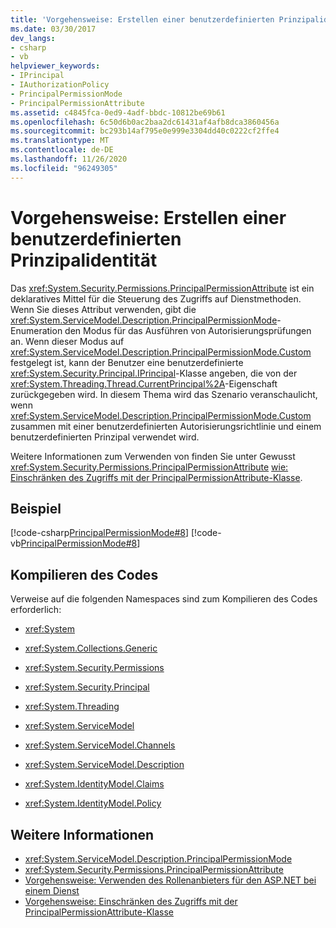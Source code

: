 ```yaml
---
title: 'Vorgehensweise: Erstellen einer benutzerdefinierten Prinzipalidentität'
ms.date: 03/30/2017
dev_langs:
- csharp
- vb
helpviewer_keywords:
- IPrincipal
- IAuthorizationPolicy
- PrincipalPermissionMode
- PrincipalPermissionAttribute
ms.assetid: c4845fca-0ed9-4adf-bbdc-10812be69b61
ms.openlocfilehash: 6c50d6b0ac2baa2dc61431af4afb8dca3860456a
ms.sourcegitcommit: bc293b14af795e0e999e3304dd40c0222cf2ffe4
ms.translationtype: MT
ms.contentlocale: de-DE
ms.lasthandoff: 11/26/2020
ms.locfileid: "96249305"
---
```

# <a name="how-to-create-a-custom-principal-identity"></a>Vorgehensweise: Erstellen einer benutzerdefinierten Prinzipalidentität

Das <xref:System.Security.Permissions.PrincipalPermissionAttribute> ist ein deklaratives Mittel für die Steuerung des Zugriffs auf Dienstmethoden. Wenn Sie dieses Attribut verwenden, gibt die <xref:System.ServiceModel.Description.PrincipalPermissionMode>-Enumeration den Modus für das Ausführen von Autorisierungsprüfungen an. Wenn dieser Modus auf <xref:System.ServiceModel.Description.PrincipalPermissionMode.Custom> festgelegt ist, kann der Benutzer eine benutzerdefinierte <xref:System.Security.Principal.IPrincipal>-Klasse angeben, die von der <xref:System.Threading.Thread.CurrentPrincipal%2A>-Eigenschaft zurückgegeben wird. In diesem Thema wird das Szenario veranschaulicht, wenn <xref:System.ServiceModel.Description.PrincipalPermissionMode.Custom> zusammen mit einer benutzerdefinierten Autorisierungsrichtlinie und einem benutzerdefinierten Prinzipal verwendet wird.  
  
 Weitere Informationen zum Verwenden von finden Sie unter Gewusst <xref:System.Security.Permissions.PrincipalPermissionAttribute> [wie: Einschränken des Zugriffs mit der PrincipalPermissionAttribute-Klasse](../how-to-restrict-access-with-the-principalpermissionattribute-class.md).  
  
## <a name="example"></a>Beispiel  

 [!code-csharp[PrincipalPermissionMode#8](../../../../samples/snippets/csharp/VS_Snippets_CFX/principalpermissionmode/cs/source.cs#8)]
 [!code-vb[PrincipalPermissionMode#8](../../../../samples/snippets/visualbasic/VS_Snippets_CFX/principalpermissionmode/vb/source.vb#8)]  
  
## <a name="compiling-the-code"></a>Kompilieren des Codes  

 Verweise auf die folgenden Namespaces sind zum Kompilieren des Codes erforderlich:  
  
- <xref:System>  
  
- <xref:System.Collections.Generic>  
  
- <xref:System.Security.Permissions>  
  
- <xref:System.Security.Principal>  
  
- <xref:System.Threading>  
  
- <xref:System.ServiceModel>  
  
- <xref:System.ServiceModel.Channels>  
  
- <xref:System.ServiceModel.Description>  
  
- <xref:System.IdentityModel.Claims>  
  
- <xref:System.IdentityModel.Policy>  
  
## <a name="see-also"></a>Weitere Informationen

- <xref:System.ServiceModel.Description.PrincipalPermissionMode>
- <xref:System.Security.Permissions.PrincipalPermissionAttribute>
- [Vorgehensweise: Verwenden des Rollenanbieters für den ASP.NET bei einem Dienst](../feature-details/how-to-use-the-aspnet-role-provider-with-a-service.md)
- [Vorgehensweise: Einschränken des Zugriffs mit der PrincipalPermissionAttribute-Klasse](../how-to-restrict-access-with-the-principalpermissionattribute-class.md)
